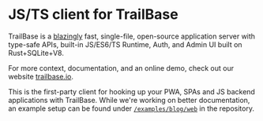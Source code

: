 # JS/TS client for TrailBase

TrailBase is a [blazingly](https://trailbase.io/reference/benchmarks/) fast,
single-file, open-source application server with type-safe APIs, built-in
JS/ES6/TS Runtime, Auth, and Admin UI built on Rust+SQLite+V8.

For more context, documentation, and an online demo, check out our website
[trailbase.io](https://trailbase.io).

This is the first-party client for hooking up your PWA, SPAs and JS backend
applications with TrailBase.
While we're working on better documentation, an example setup can be found under
[`/examples/blog/web`](https://github.com/trailbaseio/trailbase/tree/main/examples/blog/web)
in the repository.
